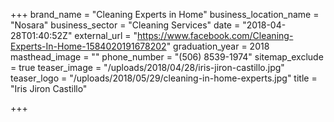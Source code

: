 +++
brand_name = "Cleaning Experts in Home"
business_location_name = "Nosara"
business_sector = "Cleaning Services"
date = "2018-04-28T01:40:52Z"
external_url = "https://www.facebook.com/Cleaning-Experts-In-Home-1584020191678202"
graduation_year = 2018
masthead_image = ""
phone_number = "(506) 8539-1974"
sitemap_exclude = true
teaser_image = "/uploads/2018/04/28/iris-jiron-castillo.jpg"
teaser_logo = "/uploads/2018/05/29/cleaning-in-home-experts.jpg"
title = "Iris Jiron Castillo"

+++
